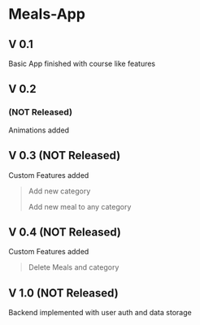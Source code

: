 # Meals-App

## V 0.1
Basic App finished with course like features

## V 0.2 
### (NOT Released)
Animations added

## V 0.3 (NOT Released)
Custom Features added
> Add new category
>
> Add new meal to any category

## V 0.4 (NOT Released)
Custom Features added
> Delete Meals and category

## V 1.0 (NOT Released)
Backend implemented with user auth and data storage
